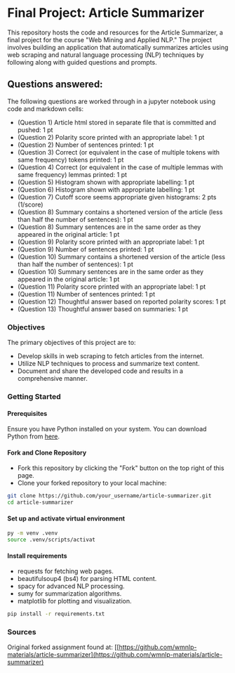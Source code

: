 # Final Project: Article Summarizer

This repository hosts the code and resources for the Article Summarizer, a final project for the course "Web Mining and Applied NLP." The project involves building an application that automatically summarizes articles using web scraping and natural language processing (NLP) techniques by following along with guided questions and prompts.

## Questions answered:

The following questions are worked through in a jupyter notebook using code and markdown cells:

* (Question 1) Article html stored in separate file that is committed and pushed: 1 pt
* (Question 2) Polarity score printed with an appropriate label: 1 pt
* (Question 2) Number of sentences printed: 1 pt
* (Question 3) Correct (or equivalent in the case of multiple tokens with same frequency) tokens printed: 1 pt
* (Question 4) Correct (or equivalent in the case of multiple lemmas with same frequency) lemmas printed: 1 pt
* (Question 5) Histogram shown with appropriate labelling: 1 pt
* (Question 6) Histogram shown with appropriate labelling: 1 pt
* (Question 7) Cutoff score seems appropriate given histograms: 2 pts (1/score)
* (Question 8) Summary contains a shortened version of the article (less than half the number of sentences): 1 pt
* (Question 8) Summary sentences are in the same order as they appeared in the original article: 1 pt
* (Question 9) Polarity score printed with an appropriate label: 1 pt
* (Question 9) Number of sentences printed: 1 pt
* (Question 10) Summary contains a shortened version of the article (less than half the number of sentences): 1 pt
* (Question 10) Summary sentences are in the same order as they appeared in the original article: 1 pt
* (Question 11) Polarity score printed with an appropriate label: 1 pt
* (Question 11) Number of sentences printed: 1 pt
* (Question 12) Thoughtful answer based on reported polarity scores: 1 pt
* (Question 13) Thoughtful answer based on summaries: 1 pt

### Objectives

The primary objectives of this project are to:

- Develop skills in web scraping to fetch articles from the internet.
- Utilize NLP techniques to process and summarize text content.
- Document and share the developed code and results in a comprehensive manner.

### Getting Started

#### Prerequisites

Ensure you have Python installed on your system. You can download Python from [here](https://www.python.org/downloads/).

#### Fork and Clone Repository

- Fork this repository by clicking the "Fork" button on the top right of this page.
- Clone your forked repository to your local machine:

```bash
git clone https://github.com/your_username/article-summarizer.git
cd article-summarizer
```

#### Set up and activate virtual environment

```bash
py -m venv .venv
source .venv/scripts/activat
```

#### Install requirements

- requests for fetching web pages.
- beautifulsoup4 (bs4) for parsing HTML content.
- spacy for advanced NLP processing.
- sumy for summarization algorithms.
- matplotlib for plotting and visualization.

```bash
pip install -r requirements.txt
```

### Sources

Original forked assignment found at: [\[https://github.com/wmnlp-materials/article-summarizer](https://github.com/wmnlp-materials/article-summarizer)
